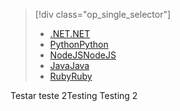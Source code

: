 > [!div class="op_single_selector"]
> * [<span data-ttu-id="c09fa-101">.NET</span><span class="sxs-lookup"><span data-stu-id="c09fa-101">.NET</span></span>](../articles/active-directory-b2c/active-directory-b2c-devquickstarts-graph-dotnet.md)
> * [<span data-ttu-id="c09fa-102">Python</span><span class="sxs-lookup"><span data-stu-id="c09fa-102">Python</span></span>](active-directory-b2c-devquickstarts-graph-python.md)
> * [<span data-ttu-id="c09fa-103">NodeJS</span><span class="sxs-lookup"><span data-stu-id="c09fa-103">NodeJS</span></span>](active-directory-b2c-devquickstarts-graph-nodeJS.md)
> * [<span data-ttu-id="c09fa-104">Java</span><span class="sxs-lookup"><span data-stu-id="c09fa-104">Java</span></span>](active-directory-b2c-devquickstarts-graph-java.md)
> * [<span data-ttu-id="c09fa-105">Ruby</span><span class="sxs-lookup"><span data-stu-id="c09fa-105">Ruby</span></span>](active-directory-b2c-devquickstarts-graph-ruby.md)
> 
> 
<span data-ttu-id="c09fa-106">Testar teste 2</span><span class="sxs-lookup"><span data-stu-id="c09fa-106">Testing Testing 2</span></span>
